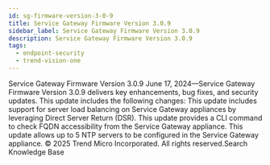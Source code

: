 ```yaml
---
id: sg-firmware-version-3-0-9
title: Service Gateway Firmware Version 3.0.9
sidebar_label: Service Gateway Firmware Version 3.0.9
description: Service Gateway Firmware Version 3.0.9
tags:
  - endpoint-security
  - trend-vision-one
---
```


 Service Gateway Firmware Version 3.0.9 June 17, 2024—Service Gateway Firmware Version 3.0.9 delivers key enhancements, bug fixes, and security updates. This update includes the following changes: This update includes support for server load balancing on Service Gateway appliances by leveraging Direct Server Return (DSR). This update provides a CLI command to check FQDN accessibility from the Service Gateway appliance. This update allows up to 5 NTP servers to be configured in the Service Gateway appliance. © 2025 Trend Micro Incorporated. All rights reserved.Search Knowledge Base